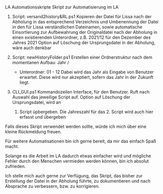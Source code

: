 LA Automationsskripte
Skript zur Automatisierung  im LA

1. Script: versand2history&RL.ps1
  Kopieren der Datei für Lissa nach der Abholung in das
  entsprechend Verzeichnis und Umbenennung der Datei in den
  für Lissa verständlichen Dateinamen, sowie automatische
  Einsortierung zur Aufbewahrung der Originaldatei nach der Abholung
  in einen existierenden Unterordner, z.B. 2021/12 für den Dezember des Jahres 2021
  Option auf Löschung der Ursprungsdatei in der Abholung, wäre auch denkbar


2. Script: newHistoryFolder.ps1
  Erstellen einer Ordnerstruktur nach dem momentanen Aufbau:
  Jahr /
    - Unterordner: 01 - 12 
  Dabei wird das Jahr als Eingabe von Benutzer erwartet.
  Diese wird nur akzeptiert, sofern das Jahr in der Zukunft liegt.

3. CLI_GUI.ps1
  Kommandozeilen Interface, für den Benutzer.
  Ruft nach Auswahl das jeweilige Script auf.
    Option auf Löschung der Ursprungsdatei, wird an 
    1. Script üpbergeben.
    Die Jahreszahl für das 2. Script wird auch hier erfasst und übergeben


Falls dieses Skript verwendet werden sollte, würde ich mich über 
eine kleine Rückmeldung freuen. 

Für weitere Automatisationen bin ich gerne bereit, da mir das einfach Spaß macht.

Solange es die Arbeit im LA dadurch etwas einfacher wird und 
mögliche Fehler durch den Menschen vermieden werden können, bin ich absolut zufrieden.
  
Ich stelle mich auch gerne zur Verfügung, das Skript, das bisher zur
Erstellung der Datei in der Abholung führte, zu dokumentieren und nach Absprache
zu verbessern, bzw. zu korrigieren.
  
  
